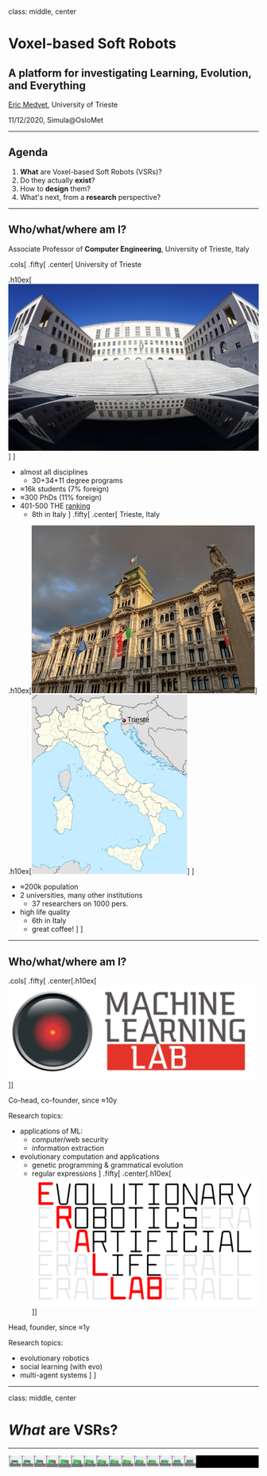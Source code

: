class: middle, center

# Voxel-based Soft Robots
## A platform for investigating Learning, Evolution, and Everything

[Eric Medvet](http://medvet.inginf.units.it/), University of Trieste

11/12/2020, Simula@OsloMet

---

## Agenda

1. **What** are Voxel-based Soft Robots (VSRs)?
2. Do they actually **exist**?
3. How to **design** them?
4. What's next, from a **research** perspective?

---

## Who/what/where am I?

Associate Professor of **Computer Engineering**, University of Trieste, Italy

.cols[
.fifty[
.center[
University of Trieste

.h10ex[![University of Trieste](imgs/units.jpg)]
]
- almost all disciplines
  - 30+34+11 degree programs
- ≈16k students (7% foreign)
- ≈300 PhDs (11% foreign)
- 401-500 THE [ranking](https://www.units.it/ranking)
  - 8th in Italy
]
.fifty[
.center[
Trieste, Italy

.h10ex[![Piazzà Unità](imgs/trieste.jpg)]
.h10ex[![Trieste in Italy](imgs/trieste-map.png)]
]
- ≈200k population
- 2 universities, many other institutions
  - 37 researchers on 1000 pers.
- high life quality
  - 6th in Italy
  - great coffee!
]
]

---

## Who/what/where am I?

.cols[
.fifty[
.center[.h10ex[![Machine Learning lab](imgs/logo-male.png)]]

Co-head, co-founder, since ≈10y

Research topics:
- applications of ML:
  - computer/web security
  - information extraction
- evolutionary computation and applications
  - genetic programming & grammatical evolution
  - regular expressions
]
.fifty[
.center[.h10ex[![Evolutionary Robotics and Artificial Life lab](imgs/logo-eral.png)]]

Head, founder, since ≈1y

Research topics:
- evolutionary robotics
- social learning (with evo)
- multi-agent systems
]
]

---

class: middle, center

# *What* are VSRs?

---

![An example VSR](imgs/frames.h.png)
